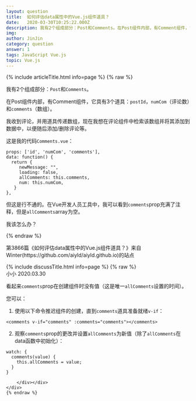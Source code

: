 ```yaml
---
layout: question
title:  如何评估data属性中的Vue.js组件道具？
date:   2020-03-30T10:25:22.000Z
description: 我有2个组成部分：Post和Comments。在Post组件内部，有Comment组件，它具有3个道具：postId，numCom（评论数）和comm...
img: 
author: JinJin
category: question
answer: 1
tags: JavaScript Vue.js
topic: Vue.js
---
```

<div class="article-root">
  <div class="article">
    {% include articleTitle.html info=page %}
    {% raw %}
    <div class="article-content"><p><font style="vertical-align: inherit;"><font style="vertical-align: inherit;">我有2个组成部分：</font></font><code>Post</code><font style="vertical-align: inherit;"><font style="vertical-align: inherit;">和</font></font><code>Comments</code><font style="vertical-align: inherit;"><font style="vertical-align: inherit;">。</font></font></p>

<p><font style="vertical-align: inherit;"><font style="vertical-align: inherit;">在Post组件内部，有Comment组件，它具有3个道具：</font></font><code>postId</code><font style="vertical-align: inherit;"><font style="vertical-align: inherit;">，</font></font><code>numCom</code><font style="vertical-align: inherit;"><font style="vertical-align: inherit;">（评论数）和</font></font><code>comments</code><font style="vertical-align: inherit;"><font style="vertical-align: inherit;">（数组）。</font></font></p>

<p><font style="vertical-align: inherit;"><font style="vertical-align: inherit;">我收到评论，并用道具传递数组，现在我想在评论组件中检索该数组并将其添加到数据中，以便随后添加/删除评论等。</font></font></p>

<p><font style="vertical-align: inherit;"><font style="vertical-align: inherit;">这是我的代码</font></font><code>Comments.vue</code><font style="vertical-align: inherit;"><font style="vertical-align: inherit;">：</font></font></p>

<pre><code>props: ['id', 'numCom', 'comments'],<font></font>
data: function() {<font></font>
  return {<font></font>
     newMessage: "",<font></font>
     loading: false,<font></font>
     allComments: this.comments,<font></font>
     num: this.numCom,<font></font>
   }<font></font>
},<font></font>
</code></pre>

<p><font style="vertical-align: inherit;"><font style="vertical-align: inherit;">但这是行不通的。</font><font style="vertical-align: inherit;">在Vue开发人员工具中，我可以看到</font></font><code>comments</code><font style="vertical-align: inherit;"><font style="vertical-align: inherit;">prop充满了注释，但是</font></font><code>allComments</code><font style="vertical-align: inherit;"><font style="vertical-align: inherit;">array为空。</font></font></p>

<p><font style="vertical-align: inherit;"><font style="vertical-align: inherit;">我该怎么办？</font></font></p></div>
    {% endraw %}
  </div>
  <p class="winter_mark">第3866篇《如何评估data属性中的Vue.js组件道具？》来自Winter(https://github.com/aiyld/aiyld.github.io)的站点</p>
  <div class="discuss-wrapper">
    {% include discussTitle.html info=page %}
    {% raw %}
    <div class="discuss-list">
    <div class="discuss-item">
        <div class="discuss-parent">
          <div class="discuss-meta">
            <span class="discuss-user">小小</span>
            <span class="discuss-time">2020.03.30</span>
          </div>
          <div class="discuss-comment"><p><font style="vertical-align: inherit;"><font style="vertical-align: inherit;">看起来</font></font><code>comments</code><font style="vertical-align: inherit;"><font style="vertical-align: inherit;">prop在创建组件时没有值（这是唯一</font></font><code>allComments</code><font style="vertical-align: inherit;"><font style="vertical-align: inherit;">设置的</font><font style="vertical-align: inherit;">时间</font><font style="vertical-align: inherit;">）。</font></font></p>

<p><font style="vertical-align: inherit;"><font style="vertical-align: inherit;">您可以：</font></font></p>

<ol>
<li><font style="vertical-align: inherit;"><font style="vertical-align: inherit;">使用以下命令推迟组件的创建，直到</font></font><code>comments</code><font style="vertical-align: inherit;"><font style="vertical-align: inherit;">道具准备就绪</font></font><code>v-if</code><font style="vertical-align: inherit;"><font style="vertical-align: inherit;">：</font></font></li>
</ol>



<pre><code>&lt;comments v-if="comments" :comments="comments"&gt;&lt;/comments&gt;
</code></pre>

<ol start="2">
<li><font style="vertical-align: inherit;"><font style="vertical-align: inherit;">观察</font></font><code>comments</code><font style="vertical-align: inherit;"><font style="vertical-align: inherit;">prop的</font><font style="vertical-align: inherit;">更改</font><font style="vertical-align: inherit;">并设置</font></font><code>allComments</code><font style="vertical-align: inherit;"><font style="vertical-align: inherit;">为新值（除了</font></font><code>allComments</code><font style="vertical-align: inherit;"><font style="vertical-align: inherit;">在data函数中</font><font style="vertical-align: inherit;">初始化</font><font style="vertical-align: inherit;">）：</font></font></li>
</ol>

<pre class="lang-js prettyprint-override"><code>watch: {<font></font>
  comments(value) {<font></font>
    this.allComments = value;<font></font>
  }<font></font>
}<font></font>
</code></pre></div>
        </div></div>
    </div>
    {% endraw %}
  </div>
<div>
